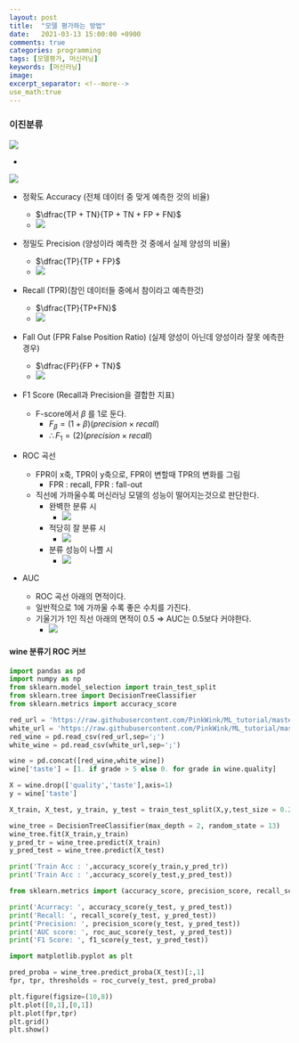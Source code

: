 ```yaml
---
layout: post
title:  "모델 평가하는 방법"
date:   2021-03-13 15:00:00 +0900
comments: true
categories: programming
tags: [모델평가, 머신러닝]
keywords: [머신러닝]
image: 
excerpt_separator: <!--more-->
use_math:true
---
```


### 이진분류


![](https://i.imgur.com/Br7Hc8g.png)

- 
![](https://i.imgur.com/qft6Hs1.png)

- 정확도 Accuracy (전체 데이터 중 맞게 예측한 것의 비율)
	- $\dfrac{TP + TN}{TP + TN + FP + FN}$
	- ![](https://i.imgur.com/HC7uFwU.png)

- 정밀도 Precision (양성이라 예측한 것 중에서 실제 양성의 비율)
	- $\dfrac{TP}{TP + FP}$
	- ![](https://i.imgur.com/rceWq5b.png)

- Recall (TPR)(참인 데이터들 중에서 참이라고 예측한것)
	- $\dfrac{TP}{TP+FN}$
	- ![](https://i.imgur.com/3N0aELf.png)

- Fall Out (FPR False Position Ratio) (실제 양성이 아닌데 양성이라 잘못 에측한 경우)
	- $\dfrac{FP}{FP + TN}$
	- ![](https://i.imgur.com/75lQTC1.png)
- F1 Score (Recall과 Precision을 결합한 지표)
	- F-score에서 $\beta$ 를 1로 둔다.
		- $F_\beta = (1+\beta)(precision \times recall)$ 
		- $\therefore F_1 = (2)(precision \times recall)$ 
- ROC  곡선
	- FPR이 x축, TPR이 y축으로, FPR이 변할때 TPR의 변화를 그림
		- FPR : recall, FPR : fall-out
	- 직선에 가까울수록 머신러닝 모델의 성능이 떨어지는것으로 판단한다.
		- 완벽한 분류 시
			- ![](https://i.imgur.com/Yfy1ddz.png)
		- 적당히 잘 분류 시
			- ![](https://i.imgur.com/O8ypt0S.png)
		- 분류 성능이 나쁠 시
			- ![](https://i.imgur.com/5t2qMGq.png)
- AUC
	- ROC 곡선 아래의 면적이다.
	- 일반적으로 1에 가까울 수록 좋은 수치를 가진다.
	- 기울기가 1인 직선 아래의 면적이 0.5 ⇒ AUC는 0.5보다 커야한다.
		- ![](https://i.imgur.com/G959pnW.png)

#### wine 분류기 ROC 커브

<!--more-->
```python
import pandas as pd
import numpy as np
from sklearn.model_selection import train_test_split
from sklearn.tree import DecisionTreeClassifier
from sklearn.metrics import accuracy_score

red_url = 'https://raw.githubusercontent.com/PinkWink/ML_tutorial/master/dataset/winequality-red.csv'
white_url = 'https://raw.githubusercontent.com/PinkWink/ML_tutorial/master/dataset/winequality-white.csv'
red_wine = pd.read_csv(red_url,sep=';')
white_wine = pd.read_csv(white_url,sep=';')

wine = pd.concat([red_wine,white_wine])
wine['taste'] = [1. if grade > 5 else 0. for grade in wine.quality]

X = wine.drop(['quality','taste'],axis=1)
y = wine['taste']

X_train, X_test, y_train, y_test = train_test_split(X,y,test_size = 0.2, random_state=13)

wine_tree = DecisionTreeClassifier(max_depth = 2, random_state = 13)
wine_tree.fit(X_train,y_train)
y_pred_tr = wine_tree.predict(X_train)
y_pred_test = wine_tree.predict(X_test)

print('Train Acc : ',accuracy_score(y_train,y_pred_tr))
print('Train Acc : ',accuracy_score(y_test,y_pred_test))

from sklearn.metrics import (accuracy_score, precision_score, recall_score, f1_score, roc_auc_score, roc_curve)

print('Acurracy: ', accuracy_score(y_test, y_pred_test))
print('Recall: ', recall_score(y_test, y_pred_test))
print('Precision: ', precision_score(y_test, y_pred_test))
print('AUC score: ', roc_auc_score(y_test, y_pred_test))
print('F1 Score: ', f1_score(y_test, y_pred_test))

import matplotlib.pyplot as plt

pred_proba = wine_tree.predict_proba(X_test)[:,1]
fpr, tpr, thresholds = roc_curve(y_test, pred_proba)

plt.figure(figsize=(10,8))
plt.plot([0,1],[0,1])
plt.plot(fpr,tpr)
plt.grid()
plt.show()
```
